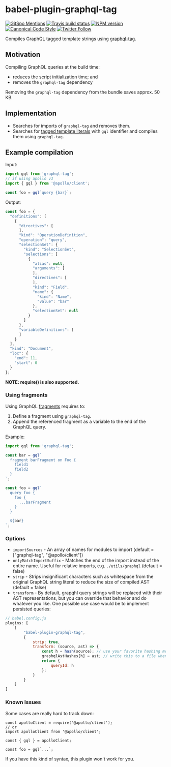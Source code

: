 # babel-plugin-graphql-tag

[![GitSpo Mentions](https://gitspo.com/badges/mentions/gajus/babel-plugin-graphql-tag?style=flat-square)](https://gitspo.com/mentions/gajus/babel-plugin-graphql-tag)
[![Travis build status](http://img.shields.io/travis/gajus/babel-plugin-graphql-tag/master.svg?style=flat-square)](https://travis-ci.org/gajus/babel-plugin-graphql-tag)
[![NPM version](http://img.shields.io/npm/v/babel-plugin-graphql-tag.svg?style=flat-square)](https://www.npmjs.org/package/babel-plugin-graphql-tag)
[![Canonical Code Style](https://img.shields.io/badge/code%20style-canonical-blue.svg?style=flat-square)](https://github.com/gajus/canonical)
[![Twitter Follow](https://img.shields.io/twitter/follow/kuizinas.svg?style=social&label=Follow)](https://twitter.com/kuizinas)

Compiles GraphQL tagged template strings using [graphql-tag](https://github.com/apollographql/graphql-tag).

## Motivation

Compiling GraphQL queries at the build time:

* reduces the script initialization time; and
* removes the `graphql-tag` dependency

Removing the `graphql-tag` dependency from the bundle saves approx. 50 KB.

## Implementation

* Searches for imports of `graphql-tag` and removes them.
* Searches for [tagged template literals](https://developer.mozilla.org/en/docs/Web/JavaScript/Reference/Template_literals) with `gql` identifier and compiles them using `graphql-tag`.

## Example compilation

Input:

```js
import gql from 'graphql-tag';
// if using apollo v3
import { gql } from '@apollo/client';

const foo = gql`query {bar}`;

```

Output:

```js
const foo = {
  "definitions": [
    {
      "directives": [
      ],
      "kind": "OperationDefinition",
      "operation": "query",
      "selectionSet": {
        "kind": "SelectionSet",
        "selections": [
          {
            "alias": null,
            "arguments": [
            ],
            "directives": [
            ],
            "kind": "Field",
            "name": {
              "kind": "Name",
              "value": "bar"
            },
            "selectionSet": null
          }
        ]
      },
      "variableDefinitions": [
      ]
    }
  ],
  "kind": "Document",
  "loc": {
    "end": 11,
    "start": 0
  }
};

```

**NOTE: require() is also supported.**

### Using fragments

Using GraphQL [fragments](http://graphql.org/learn/queries/#fragments) requires to:

1. Define a fragment using `graphql-tag`.
2. Append the referenced fragment as a variable to the end of the GraphQL query.

Example:

```js
import gql from 'graphql-tag';

const bar = gql`
  fragment barFragment on Foo {
    field1
    field2
  }
`;

const foo = gql`
  query foo {
    foo {
      ...barFragment
    }
  }

  ${bar}
`;

```

### Options

- `importSources` - An array of names for modules to import (default = ["graphql-tag", "@apollo/client"])
- `onlyMatchImportSuffix` - Matches the end of the import instead of the entire name. Useful for relative imports, e.g. `./utils/graphql` (default = false)
- `strip` - Strips insignificant characters such as whitespace from the original GraphQL string literal to reduce the size of compiled AST (default = false)
- `transform` - By default, grapqhl query strings will be replaced with their AST representations, but you can override that behavior and do whatever you like. One possible use case would be to implement persisted queries:

```js
// babel.config.js
plugins: [
    [
        "babel-plugin-graphql-tag",
        {
            strip: true,
            transform: (source, ast) => {
                const h = hash(source); // use your favorite hashing method
                graphqlAstHashes[h] = ast; // write this to a file when compilation is complete
                return {
                    queryId: h
                };
            }
        }
    ]
]
```



### Known Issues

Some cases are really hard to track down:

```
const apolloClient = require('@apollo/client');
// or
import apolloClient from '@apollo/client';

const { gql } = apolloClient;

const foo = gql`...`;
```

If you have this kind of syntax, this plugin won't work for you.
